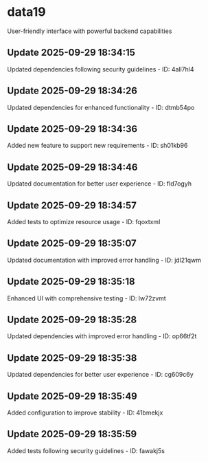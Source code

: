 # data19
User-friendly interface with powerful backend capabilities

## Update 2025-09-29 18:34:15
Updated dependencies following security guidelines - ID: 4all7hl4


## Update 2025-09-29 18:34:26
Updated dependencies for enhanced functionality - ID: dtmb54po


## Update 2025-09-29 18:34:36
Added new feature to support new requirements - ID: sh01kb96


## Update 2025-09-29 18:34:46
Updated documentation for better user experience - ID: fld7ogyh


## Update 2025-09-29 18:34:57
Added tests to optimize resource usage - ID: fqoxtxml


## Update 2025-09-29 18:35:07
Updated documentation with improved error handling - ID: jdl21qwm


## Update 2025-09-29 18:35:18
Enhanced UI with comprehensive testing - ID: lw72zvmt


## Update 2025-09-29 18:35:28
Updated dependencies with improved error handling - ID: op66tf2t


## Update 2025-09-29 18:35:38
Updated dependencies for better user experience - ID: cg609c6y


## Update 2025-09-29 18:35:49
Added configuration to improve stability - ID: 41bmekjx


## Update 2025-09-29 18:35:59
Added tests following security guidelines - ID: fawakj5s


